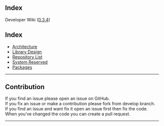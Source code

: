 Index
------------
Developer Wiki ([0.3.4](/history.md))

## Index

* [Architecture](/architecture.md)
* [Library Design](/library-design.md)
* [Repository List](/repository-list.md)
* [System Reserved](/system-reserved.md)
* [Packages](/packages.md)

---

## Contribution

If you find an issue please open an issue on GitHub.  
If you fix an issue or make a contribution please fork from develop branch.  
If you find an issue and want fix it open an issue first then fix the code.  
When you've changed the code you can create a pull request.

---



